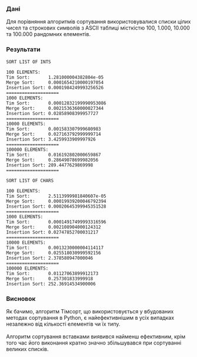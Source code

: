 ### Дані
Для порівняння алгоритмів сортування використовувалися списки цілих чисел та строкових символів з ASCII таблиці місткістю 100, 1.000, 10.000 та 100.000 рандомних елементів. 

### Результати
```text
SORT LIST OF INTS

100 ELEMENTS:
Tim Sort:       1.281000004382804e-05
Merge Sort:     0.0001654210000197054
Insertion Sort: 0.0001984249993256526
====================
1000 ELEMENTS:
Tim Sort:       0.00012832199990953086
Merge Sort:     0.0021536360000027344
Insertion Sort: 0.02858908399957727
====================
10000 ELEMENTS:
Tim Sort:       0.001583307999680983
Merge Sort:     0.027163792999999714
Insertion Sort: 3.4259933909997926
====================
100000 ELEMENTS:
Tim Sort:       0.016192802000659867
Merge Sort:     0.28649078699982056
Insertion Sort: 289.4477629869998
====================

SORT LIST OF CHARS

100 ELEMENTS:
Tim Sort:       2.5113999981840607e-05
Merge Sort:     0.00019939200046792394
Insertion Sort: 0.00020645399945351528
====================
1000 ELEMENTS:
Tim Sort:       0.00014917499993316596
Merge Sort:     0.002108904000124312
Insertion Sort: 0.02747852700031217
====================
10000 ELEMENTS:
Tim Sort:       0.0013230000004114117
Merge Sort:     0.025518030999592156
Insertion Sort: 2.378580947000046
====================
100000 ELEMENTS:
Tim Sort:       0.01127063899912173
Merge Sort:     0.257301833999918
Insertion Sort: 252.36914534900006
```

### Висновок 
Як бачимо, алгоритм Тімсорт, що використовується у вбудованих методах сортування в Python, є найефективнішим в усіх випадках незалежно від кількості елементів чи їх типу.  
<br>
Алгоритм сортування вставками виявився найменш ефективним, крім того час його виконання кратно значно збільшувався при сортуванні великих списків.
